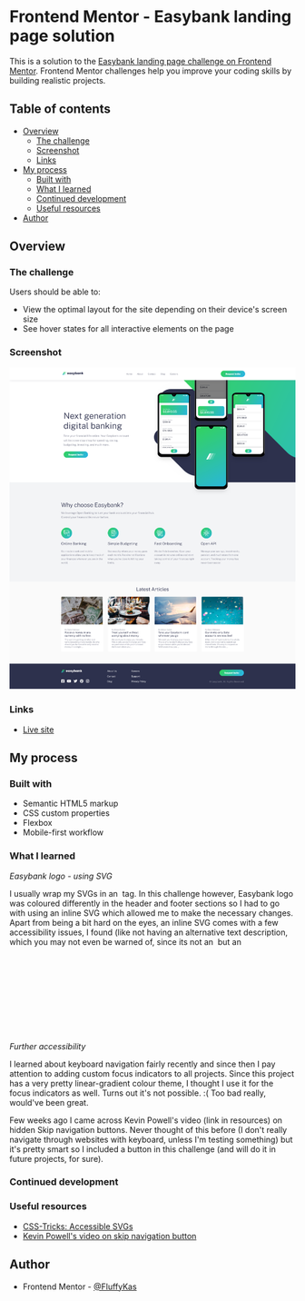 # Frontend Mentor - Easybank landing page solution

This is a solution to the [Easybank landing page challenge on Frontend Mentor](https://www.frontendmentor.io/challenges/easybank-landing-page-WaUhkoDN). Frontend Mentor challenges help you improve your coding skills by building realistic projects. 

## Table of contents

- [Overview](#overview)
  - [The challenge](#the-challenge)
  - [Screenshot](#screenshot)
  - [Links](#links)
- [My process](#my-process)
  - [Built with](#built-with)
  - [What I learned](#what-i-learned)
  - [Continued development](#continued-development)
  - [Useful resources](#useful-resources)
- [Author](#author)

## Overview

### The challenge

Users should be able to:

- View the optimal layout for the site depending on their device's screen size
- See hover states for all interactive elements on the page

### Screenshot

![](screenshots/easybank-page-desktop.png)

### Links

- [Live site](https://fluffykas.github.io/easybank-landing-page/)

## My process

### Built with

- Semantic HTML5 markup
- CSS custom properties
- Flexbox
- Mobile-first workflow

### What I learned

*Easybank logo - using SVG*

I usually wrap my SVGs in an <img> tag. In this challenge however, Easybank logo was coloured differently in the header and footer sections so I had to go with using an inline SVG which allowed me to make the necessary changes. Apart from being a bit hard on the eyes, an inline SVG comes with a few accessibility issues, I found (like not having an alternative text description, which you may not even be warned of, since its not an <img> but an <svg>). I followed a CSS-Tricks article on the topic (link in resources) and added a role="img" and an aria-labelledby that points to the title and description that provides an alternative text. I suppose, this wasn't hugely important in a case of a logo (perhaps I could've just hidden it, as there was another logo in the header already), but it was a good opportunity to learn about accessible SVGs. ^^

*Further accessibility*

I learned about keyboard navigation fairly recently and since then I pay attention to adding custom focus indicators to all projects. Since this project has a very pretty linear-gradient colour theme, I thought I use it for the focus indicators as well. Turns out it's not possible. :( Too bad really, would've been great.

Few weeks ago I came across Kevin Powell's video (link in resources) on hidden Skip navigation buttons. Never thought of this before (I don't really navigate through websites with keyboard, unless I'm testing something) but it's pretty smart so I included a button in this challenge (and will do it in future projects, for sure).

### Continued development

### Useful resources

- [CSS-Tricks: Accessible SVGs](https://css-tricks.com/accessible-svgs/) 
- [Kevin Powell's video on skip navigation button](https://www.youtube.com/watch?v=jDDaOFr9nqQ) 

## Author

- Frontend Mentor - [@FluffyKas](https://www.frontendmentor.io/profile/FluffyKas)